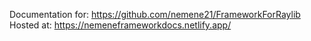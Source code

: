 Documentation for: https://github.com/nemene21/FrameworkForRaylib
Hosted at: https://nemeneframeworkdocs.netlify.app/
